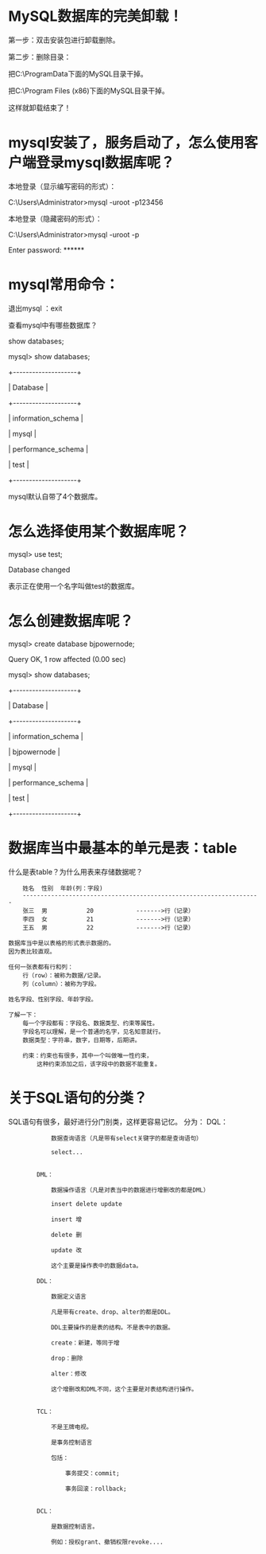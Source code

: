 # MySQL数据库的完美卸载！
   第一步：双击安装包进行卸载删除。
   
   第二步：删除目录：
   
   把C:\ProgramData下面的MySQL目录干掉。
   
   把C:\Program Files (x86)下面的MySQL目录干掉。
	
   这样就卸载结束了！
# mysql安装了，服务启动了，怎么使用客户端登录mysql数据库呢？
  本地登录（显示编写密码的形式）：
  
  C:\Users\Administrator>mysql -uroot -p123456
  
  本地登录（隐藏密码的形式）：
  
  C:\Users\Administrator>mysql -uroot -p
		
  Enter password: ******
# mysql常用命令：
  退出mysql ：exit

  查看mysql中有哪些数据库？
  
  show databases; 
  
  mysql> show databases;
  
  +--------------------+
	
  | Database           |
	
  +--------------------+
  
  | information_schema |
	
  | mysql              |
	
  | performance_schema |
	
  | test               |
	
  +--------------------+
  
  mysql默认自带了4个数据库。
 
# 怎么选择使用某个数据库呢？
  mysql> use test;
  
  Database changed
  
  表示正在使用一个名字叫做test的数据库。
	
# 怎么创建数据库呢？
  mysql> create database bjpowernode;
  
  Query OK, 1 row affected (0.00 sec)

  mysql> show databases;
  
  +--------------------+
  
  | Database           |
  
  +--------------------+
  
  | information_schema |
  
  | bjpowernode        |
  
  | mysql              |
  
  | performance_schema |
  
  | test               |
  
  +--------------------+ 
  
  
  
# 数据库当中最基本的单元是表：table

   什么是表table？为什么用表来存储数据呢？

		姓名	性别	年龄(列：字段) 
		-------------------------------------------------------------------
		张三	男			20            ------->行（记录）
		李四	女			21            ------->行（记录）
		王五	男			22            ------->行（记录）
	
	数据库当中是以表格的形式表示数据的。
	因为表比较直观。

	任何一张表都有行和列：
		行（row）：被称为数据/记录。
		列（column）：被称为字段。
	
	姓名字段、性别字段、年龄字段。

	了解一下：
		每一个字段都有：字段名、数据类型、约束等属性。
		字段名可以理解，是一个普通的名字，见名知意就行。
		数据类型：字符串，数字，日期等，后期讲。

		约束：约束也有很多，其中一个叫做唯一性约束，
			这种约束添加之后，该字段中的数据不能重复。
  
# 关于SQL语句的分类？

   SQL语句有很多，最好进行分门别类，这样更容易记忆。
	分为：
			DQL：
			
				数据查询语言（凡是带有select关键字的都是查询语句）
				
				select...
				
				
			DML：
			
				数据操作语言（凡是对表当中的数据进行增删改的都是DML）
				
				insert delete update
				
				insert 增
				
				delete 删
				
				update 改

				这个主要是操作表中的数据data。

			DDL：
			
				数据定义语言
				
				凡是带有create、drop、alter的都是DDL。
				
				DDL主要操作的是表的结构。不是表中的数据。
				
				create：新建，等同于增
				
				drop：删除
				
				alter：修改
				
				这个增删改和DML不同，这个主要是对表结构进行操作。
				

			TCL：
			
				不是王牌电视。
				
				是事务控制语言
				
				包括：
				
					事务提交：commit;
					
					事务回滚：rollback;
					

			DCL：
			
				是数据控制语言。
				
				例如：授权grant、撤销权限revoke....



	

